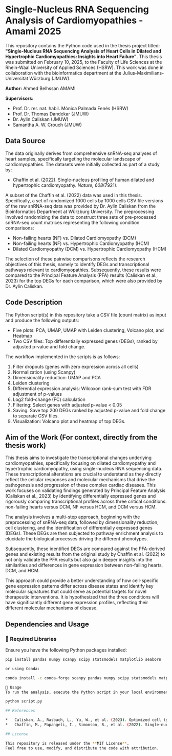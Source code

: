 # Single-Nucleus RNA Sequencing Analysis of Cardiomyopathies - Amami 2025

This repository contains the Python code used in the thesis project titled: **"Single-Nucleus RNA Sequencing Analysis of Heart Cells in Dilated and Hypertrophic Cardiomyopathies: Insights into Heart Failure"**. This thesis was submitted on February 10, 2025, to the Faculty of Life Sciences at the Rhein-Waal University of Applied Sciences (HSRW). This work was done in collaboration with the bioinformatics department at the Julius-Maximilians-Universität Würzburg (JMUW).

**Author:** Ahmed Belhssan AMAMI

**Supervisors:**

*   Prof. Dr. rer. nat. habil. Mònica Palmada Fenés (HSRW)
*   Prof. Dr. Thomas Dandekar (JMUW)
*   Dr. Aylin Caliskan (JMUW)
*   Samantha A. W. Crouch (JMUW)

## Data Source

The data originally derives from comprehensive snRNA-seq analyses of heart samples, specifically targeting the molecular landscape of cardiomyopathies. The datasets were initially collected as part of a study by:

*   Chaffin et al. (2022). Single-nucleus profiling of human dilated and hypertrophic cardiomyopathy. *Nature, 608*(7921).

A subset of the Chaffin et al. (2022) data was used in this thesis. Specifically, a set of randomized 1000 cells by 1000 cells CSV file versions of the raw snRNA-seq data was provided by Dr. Aylin Caliskan from the Bioinformatics Department at Würzburg University. The preprocessing involved randomizing the data to construct three sets of pre-processed snRNA-seq count matrices representing the following condition comparisons:

*   Non-failing hearts (NF) vs. Dilated Cardiomyopathy (DCM)
*   Non-failing hearts (NF) vs. Hypertrophic Cardiomyopathy (HCM)
*   Dilated Cardiomyopathy (DCM) vs. Hypertrophic Cardiomyopathy (HCM)

The selection of these pairwise comparisons reflects the research objectives of this thesis, namely to identify DEGs and transcriptional pathways relevant to cardiomyopathies. Subsequently, these results were compared to the Principal Feature Analysis (PFA) results (Caliskan et al., 2023) for the top DEGs for each comparison, which were also provided by Dr. Aylin Caliskan.

## Code Description

The Python script(s) in this repository take a CSV file (count matrix) as input and produce the following outputs:

*   Five plots: PCA, UMAP, UMAP with Leiden clustering, Volcano plot, and Heatmap
*   Two CSV files: Top differentially expressed genes (DEGs), ranked by adjusted p-value and fold change.

The workflow implemented in the scripts is as follows:

1.  Filter dropouts (genes with zero expression across all cells)
2.  Normalization (using Scanpy)
3.  Dimensionality reduction: UMAP and PCA
4.  Leiden clustering
5.  Differential expression analysis: Wilcoxon rank-sum test with FDR adjustment of p-values
6.  Log2 fold-change (FC) calculation
7.  Filtering: Select genes with adjusted p-value < 0.05
8.  Saving: Save top 200 DEGs ranked by adjusted p-value and fold change to separate CSV files.
9.  Visualization: Volcano plot and heatmap of top DEGs.

## Aim of the Work (For context, directly from the thesis work)

This thesis aims to investigate the transcriptional changes underlying cardiomyopathies, specifically focusing on dilated cardiomyopathy and hypertrophic cardiomyopathy, using single-nucleus RNA sequencing data. These transcriptional alterations are crucial to understand as they directly reflect the cellular responses and molecular mechanisms that drive the pathogenesis and progression of these complex cardiac diseases. This work focuses on validating findings generated by Principal Feature Analysis (Caliskan et al., 2023) by identifying differentially expressed genes and rigorously comparing transcriptional profiles across three critical conditions: non-failing hearts versus DCM, NF versus HCM, and DCM versus HCM.

The analysis involves a multi-step approach, beginning with the preprocessing of snRNA-seq data, followed by dimensionality reduction, cell clustering, and the identification of differentially expressed genes (DEGs). These DEGs are then subjected to pathway enrichment analysis to elucidate the biological processes driving the different phenotypes.

Subsequently, these identified DEGs are compared against the PFA-derived genes and existing results from the original study by Chaffin et al. (2022) to not only validate the PFA results but also gain deeper insights into the similarities and differences in gene expression between non-failing hearts, DCM, and HCM.

This approach could provide a better understanding of how cell-specific gene expression patterns differ across disease states and identify key molecular signatures that could serve as potential targets for novel therapeutic interventions. It is hypothesized that the three conditions will have significantly different gene expression profiles, reflecting their different molecular mechanisms of disease.

## Dependencies and Usage

### 📌 Required Libraries
Ensure you have the following Python packages installed:

```bash
pip install pandas numpy scanpy scipy statsmodels matplotlib seaborn

or using Conda:

conda install -c conda-forge scanpy pandas numpy scipy statsmodels matplotlib seaborn

📂 Usage
To run the analysis, execute the Python script in your local environment or Jupyter Notebook:

python script.py

## References

*   Caliskan, A., Rasbach, L., Yu, W., et al. (2023). Optimized cell type signatures revealed from single-cell data by combining principal feature analysis, mutual information, and machine learning. *Computational and Structural Biotechnology Journal, 21*, 3293-3314.
*   Chaffin, M., Papangeli, I., Simonson, B., et al. (2022). Single-nucleus profiling of human dilated and hypertrophic cardiomyopathy. *Nature, 608*(7921).

## License

This repository is released under the **MIT License**.  
Feel free to use, modify, and distribute the code with attribution.
